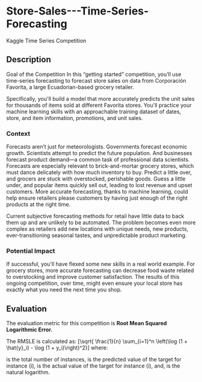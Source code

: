 # Store-Sales---Time-Series-Forecasting
Kaggle Time Series Competition

## Description
Goal of the Competition
In this “getting started” competition, you’ll use time-series forecasting to forecast store sales on data from Corporación Favorita, a large Ecuadorian-based grocery retailer.

Specifically, you'll build a model that more accurately predicts the unit sales for thousands of items sold at different Favorita stores. You'll practice your machine learning skills with an approachable training dataset of dates, store, and item information, promotions, and unit sales.


### Context
Forecasts aren’t just for meteorologists. Governments forecast economic growth. Scientists attempt to predict the future population. And businesses forecast product demand—a common task of professional data scientists. Forecasts are especially relevant to brick-and-mortar grocery stores, which must dance delicately with how much inventory to buy. Predict a little over, and grocers are stuck with overstocked, perishable goods. Guess a little under, and popular items quickly sell out, leading to lost revenue and upset customers. More accurate forecasting, thanks to machine learning, could help ensure retailers please customers by having just enough of the right products at the right time.

Current subjective forecasting methods for retail have little data to back them up and are unlikely to be automated. The problem becomes even more complex as retailers add new locations with unique needs, new products, ever-transitioning seasonal tastes, and unpredictable product marketing.

### Potential Impact
If successful, you'll have flexed some new skills in a real world example. For grocery stores, more accurate forecasting can decrease food waste related to overstocking and improve customer satisfaction. The results of this ongoing competition, over time, might even ensure your local store has exactly what you need the next time you shop.

## Evaluation
The evaluation metric for this competition is **Root Mean Squared Logarithmic Error.**

The RMSLE is calculated as:
[\sqrt{ \frac{1}{n} \sum_{i=1}^n \left(\log (1 + \hat{y}_i) - \log (1 + y_i)\right)^2}]
where:

 is the total number of instances,
 is the predicted value of the target for instance (i),
 is the actual value of the target for instance (i), and,
 is the natural logarithm.

